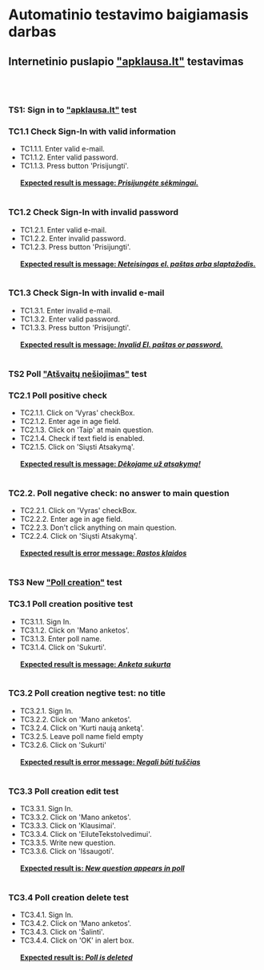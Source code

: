 # **Automatinio testavimo baigiamasis darbas**

## Internetinio puslapio ["apklausa.lt"](https://apklausa.lt) testavimas

<br></br>

### TS1: Sign in to  ["apklausa.lt"](https://apklausa.lt/users/sign_in) test

### TC1.1 Check Sign-In with valid information
* TC1.1.1. Enter valid e-mail.
* TC1.1.2. Enter valid password.
* TC1.1.3. Press button 'Prisijungti'.
  <br></br>
  **<u> Expected result is message: *Prisijungėte sėkmingai.* </u>**
  <br></br>

### TC1.2 Check Sign-In with invalid password
* TC1.2.1. Enter valid e-mail.
* TC1.2.2. Enter invalid password.
* TC1.2.3. Press button 'Prisijungti'.
  <br></br>
  **<u> Expected result is message: *Neteisingas el. paštas arba slaptažodis.* </u>**
  <br></br>

### TC1.3 Check Sign-In with invalid e-mail
* TC1.3.1. Enter invalid e-mail.
* TC1.3.2. Enter valid password.
* TC1.3.3. Press button 'Prisijungti'.
  <br></br>
  **<u> Expected result is message: *Invalid El. paštas or password.* </u>**
  <br></br>

### TS2  Poll ["Atšvaitų nešiojimas"](https://apklausa.lt/f/atsvaitu-nesiojimas-4dzmdag/answers/new.html) test

### TC2.1 Poll positive check
* TC2.1.1. Click on 'Vyras' checkBox.
* TC2.1.2. Enter age in age field.
* TC2.1.3. Click on 'Taip' at main question.
* TC2.1.4. Check if text field is enabled.
* TC2.1.5. Click on 'Siųsti Atsakymą'.
  <br></br>
  **<u> Expected result is message: *Dėkojame už atsakymą!* </u>**
  <br></br>

### TC2.2. Poll negative check: no answer to main question
* TC2.2.1. Click on 'Vyras' checkBox.
* TC2.2.2. Enter age in age field.
* TC2.2.3. Don't click anything on main question.
* TC2.2.4. Click on 'Siųsti Atsakymą'.
  <br></br>
  **<u> Expected result is error message: *Rastos klaidos* </u>**
  <br></br>

### TS3  New ["Poll creation"](https://apklausa.lt/private/forms/new?) test

### TC3.1 Poll creation positive test
* TC3.1.1. Sign In.
* TC3.1.2. Click on 'Mano anketos'.
* TC3.1.3. Enter poll name.
* TC3.1.4. Click on 'Sukurti'.
  <br></br>
  **<u> Expected result is message: *Anketa sukurta* </u>**
  <br></br>

### TC3.2 Poll creation negtive test: no title
* TC3.2.1. Sign In.
* TC3.2.2. Click on 'Mano anketos'.
* TC3.2.4. Click on 'Kurti naują anketą'.
* TC3.2.5. Leave poll name field empty
* TC3.2.6. Click on 'Sukurti'
  <br></br>
  **<u> Expected result is error message: *Negali būti tuščias* </u>**
  <br></br>

### TC3.3 Poll creation edit test
* TC3.3.1. Sign In.
* TC3.3.2. Click on 'Mano anketos'.
* TC3.3.3. Click on 'Klausimai'.
* TC3.3.4. Click on 'EiluteTekstoIvedimui'.
* TC3.3.5. Write new question.
* TC3.3.6. Click on 'Išsaugoti'.
  <br></br>
  **<u> Expected result is: *New question appears in poll* </u>**
  <br></br>

### TC3.4 Poll creation delete test
* TC3.4.1. Sign In.
* TC3.4.2. Click on 'Mano anketos'.
* TC3.4.3. Click on 'Šalinti'.
* TC3.4.4. Click on 'OK' in alert box.
  <br></br>
  **<u> Expected result is: *Poll is deleted* </u>**
  <br></br>


  

  



